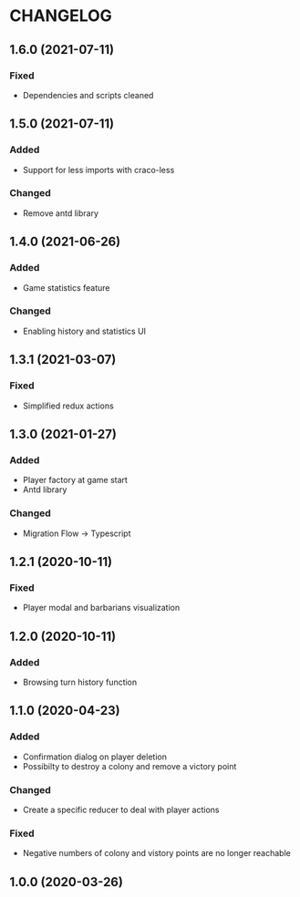 # CHANGELOG

## 1.6.0 (2021-07-11)

### Fixed
- Dependencies and scripts cleaned

## 1.5.0 (2021-07-11)

### Added
- Support for less imports with craco-less

### Changed
- Remove antd library

## 1.4.0 (2021-06-26)

### Added
- Game statistics feature

### Changed
- Enabling history and statistics UI

## 1.3.1 (2021-03-07)

### Fixed
- Simplified redux actions

## 1.3.0 (2021-01-27)

### Added
- Player factory at game start
- Antd library

### Changed
- Migration Flow -> Typescript

## 1.2.1 (2020-10-11)

### Fixed
- Player modal and barbarians visualization

## 1.2.0 (2020-10-11)

### Added
- Browsing turn history function

## 1.1.0 (2020-04-23)

### Added
- Confirmation dialog on player deletion
- Possibilty to destroy a colony and remove a victory point

### Changed
- Create a specific reducer to deal with player actions

### Fixed
- Negative numbers of colony and vistory points are no longer reachable

## 1.0.0 (2020-03-26)
